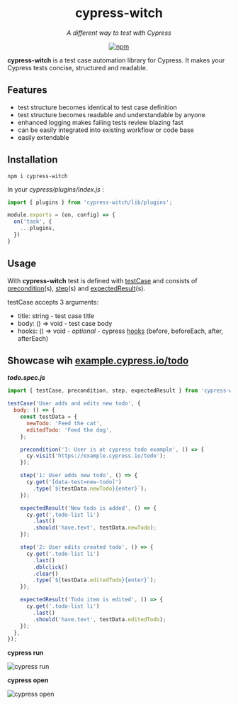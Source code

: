 <h1 align="center" style="border-bottom: none;">cypress-witch</h1>
<p align="center"><i>A different way to test with Cypress</i></p>

<p align="center">
  <a href="https://www.npmjs.com/package/cypress-witch">
    <img src="https://img.shields.io/npm/dm/cypress-witch.svg" alt="npm"/>
  </a>
</p>

**cypress-witch** is a test case automation library for Cypress. It makes your Cypress tests concise, structured and readable.

## Features

- test structure becomes identical to test case definition
- test structure becomes readable and understandable by anyone
- enhanced logging makes failing tests review blazing fast 
- can be easily integrated into existing workflow or code base
- easily extendable

## Installation

```shell
npm i cypress-witch
```

In your *cypress/plugins/index.js* :

```javascript
import { plugins } from 'cypress-witch/lib/plugins';

module.exports = (on, config) => {
  on('task', {
    ...plugins,
  })
}
```

## Usage

With **cypress-witch** test is defined with [testCase](https://github.com/ark-key/cypress-witch/blob/master/src/index.ts#L1) and consists of [precondition](https://github.com/ark-key/cypress-witch/blob/master/src/index.ts#L11)(s), [step](https://github.com/ark-key/cypress-witch/blob/master/src/index.ts#L16)(s) and [expectedResult](https://github.com/ark-key/cypress-witch/blob/master/src/index.ts#L21)(s).

testCase accepts 3 arguments:
- title: string - test case title
- body: () => void - test case body
- hooks: () => void - *optional* - cypress [hooks](https://docs.cypress.io/guides/core-concepts/writing-and-organizing-tests#Hooks) (before, beforeEach, after, afterEach)

## Showcase wih [example.cypress.io/todo](https://example.cypress.io/todo)

**_todo.spec.js_**

```javascript
import { testCase, precondition, step, expectedResult } from 'cypress-witch';

testCase('User adds and edits new todo', {
  body: () => {
    const testData = {
      newTodo: 'Feed the cat',
      editedTodo: 'Feed the dog',
    };

    precondition('1: User is at cypress todo example', () => {
      cy.visit('https://example.cypress.io/todo');
    });

    step('1: User adds new todo', () => {
      cy.get('[data-test=new-todo]')
        .type(`${testData.newTodo}{enter}`);
    });

    expectedResult('New todo is added', () => {
      cy.get('.todo-list li')
        .last()
        .should('have.text', testData.newTodo);
    });

    step('2: User edits created todo', () => {
      cy.get('.todo-list li')
        .last()
        .dblclick()
        .clear()
        .type(`${testData.editedTodo}{enter}`);
    });

    expectedResult('Todo item is edited', () => {
      cy.get('.todo-list li')
        .last()
        .should('have.text', testData.editedTodo);
    });
  },
});
```

**cypress run**

![cypress run](https://user-images.githubusercontent.com/76620843/158082711-602b0653-0859-4c5e-a348-5af9ceaeddee.png)

**cypress open**

![cypress open](https://user-images.githubusercontent.com/76620843/158083217-bf947247-764d-47f2-b31c-d535356762de.png)
